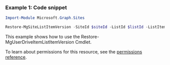 ### Example 1: Code snippet

```powershellImport-Module Microsoft.Graph.Sites

Restore-MgSiteListItemVersion -SiteId $siteId -ListId $listId -ListItemId $listItemId -ListItemVersionId $listItemVersionId
```
This example shows how to use the Restore-MgUserDriveItemListItemVersion Cmdlet.
To learn about permissions for this resource, see the [permissions reference](/graph/permissions-reference).

